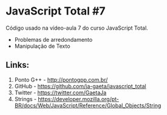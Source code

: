 # JavaScript Total #7

Código usado na vídeo-aula 7 do curso JavaScript Total.

* Problemas de arredondamento
* Manipulação de Texto

## Links:

1.  Ponto G++ - http://pontogpp.com.br/
2.  GitHub - https://github.com/ja-gaeta/javascript_total
3.  Twitter - https://twitter.com/GaetaJa
4.  Strings - https://developer.mozilla.org/pt-BR/docs/Web/JavaScript/Reference/Global_Objects/String
